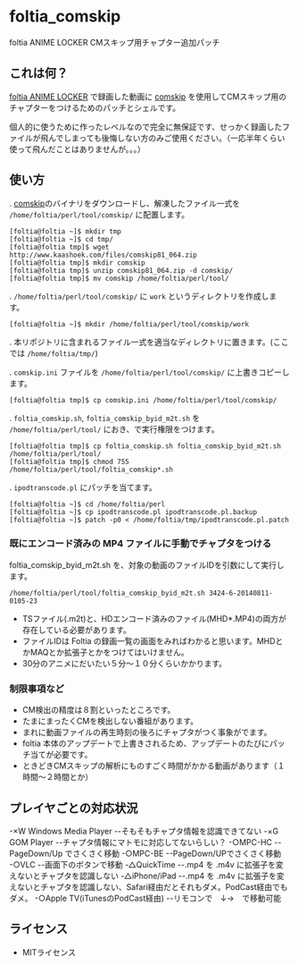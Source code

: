 foltia_comskip
==============

foltia ANIME LOCKER CMスキップ用チャプター追加パッチ

## これは何？

[foltia ANIME LOCKER](http://foltia.com/ANILOC/) で録画した動画に [comskip](http://www.kaashoek.com/comskip/) を使用してCMスキップ用のチャプターをつけるためのパッチとシェルです。

個人的に使うために作ったレベルなので完全に無保証です、せっかく録画したファイルが飛んでしまっても後悔しない方のみご使用ください。（一応半年くらい使って飛んだことはありませんが。。。）

## 使い方

. [comskip](http://www.kaashoek.com/comskip/)のバイナリをダウンロードし、解凍したファイル一式を `/home/foltia/perl/tool/comskip/` に配置します。

    [foltia@foltia ~]$ mkdir tmp
    [foltia@foltia ~]$ cd tmp/
    [foltia@foltia tmp]$ wget http://www.kaashoek.com/files/comskip81_064.zip
    [foltia@foltia tmp]$ mkdir comskip
    [foltia@foltia tmp]$ unzip comskip81_064.zip -d comskip/
    [foltia@foltia tmp]$ mv comskip /home/foltia/perl/tool/

. `/home/foltia/perl/tool/comskip/` に `work` というディレクトリを作成します。

    [foltia@foltia ~]$ mkdir /home/foltia/perl/tool/comskip/work

. 本リポジトリに含まれるファイル一式を適当なディレクトリに置きます。(ここでは `/home/foltia/tmp/`)  

. `comskip.ini` ファイルを `/home/foltia/perl/tool/comskip/` に上書きコピーします。

    [foltia@foltia tmp]$ cp comskip.ini /home/foltia/perl/tool/comskip/

. `foltia_comskip.sh`, `foltia_comskip_byid_m2t.sh` を `/home/foltia/perl/tool/` におき、で実行権限をつけます。 

    [foltia@foltia tmp]$ cp foltia_comskip.sh foltia_comskip_byid_m2t.sh /home/foltia/perl/tool/
    [foltia@foltia tmp]$ chmod 755 /home/foltia/perl/tool/foltia_comskip*.sh

. `ipodtranscode.pl` にパッチを当てます。

    [foltia@foltia ~]$ cd /home/foltia/perl
    [foltia@foltia ~]$ cp ipodtranscode.pl ipodtranscode.pl.backup
    [foltia@foltia ~]$ patch -p0 < /home/foltia/tmp/ipodtranscode.pl.patch

### 既にエンコード済みの MP4 ファイルに手動でチャプタをつける

foltia_comskip_byid_m2t.sh を、対象の動画のファイルIDを引数にして実行します。

    /home/foltia/perl/tool/foltia_comskip_byid_m2t.sh 3424-6-20140811-0105-23

- TSファイル(.m2t)と、HDエンコード済みのファイル(MHD*.MP4)の両方が存在している必要があります。
- ファイルIDは Foltia の録画一覧の画面をみればわかると思います。MHDとかMAQとか拡張子とかをつけてはいけません。
- 30分のアニメにだいたい５分～１０分くらいかかります。

### 制限事項など

- CM検出の精度は８割といったところです。
- たまにまったくCMを検出しない番組があります。
- まれに動画ファイルの再生時刻の後ろにチャプタがつく事象がでます。
- foltia 本体のアップデートで上書きされるため、アップデートのたびにパッチ当てが必要です。
- ときどきCMスキップの解析にものすごく時間がかかる動画があります（１時間～２時間とか）

## プレイヤごとの対応状況
-×W Windows Media Player
--そもそもチャプタ情報を認識できてない
-×G GOM Player
--チャプタ情報にマトモに対応してないらしい？
-○MPC-HC
--PageDown/Up でさくさく移動
-○MPC-BE
--PageDown/UPでさくさく移動
-○VLC
--画面下のボタンで移動
-△QuickTime
--.mp4 を .m4v に拡張子を変えないとチャプタを認識しない
-△iPhone/iPad
--.mp4 を .m4v に拡張子を変えないとチャプタを認識しない、Safari経由だとそれもダメ。PodCast経由でもダメ。
-○Apple  TV(iTunesのPodCast経由)
--リモコンで　↓→　で移動可能

## ライセンス

- MITライセンス

